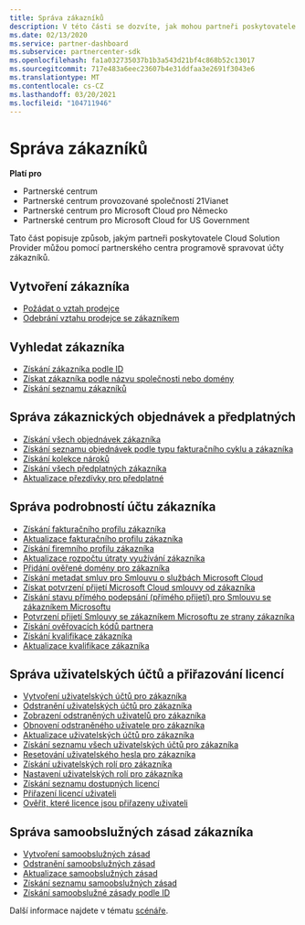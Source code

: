 ```yaml
---
title: Správa zákazníků
description: V této části se dozvíte, jak mohou partneři poskytovatele Cloud Solution Provider používat Partnerské centrum k programové správě účtů zákazníků.
ms.date: 02/13/2020
ms.service: partner-dashboard
ms.subservice: partnercenter-sdk
ms.openlocfilehash: fa1a032735037b1b3a543d21bf4c868b52c13017
ms.sourcegitcommit: 717e483a6eec23607b4e31ddfaa3e2691f3043e6
ms.translationtype: MT
ms.contentlocale: cs-CZ
ms.lasthandoff: 03/20/2021
ms.locfileid: "104711946"
---
```

# <a name="manage-customers"></a>Správa zákazníků

**Platí pro**

- Partnerské centrum
- Partnerské centrum provozované společností 21Vianet
- Partnerské centrum pro Microsoft Cloud pro Německo
- Partnerské centrum pro Microsoft Cloud for US Government

Tato část popisuje způsob, jakým partneři poskytovatele Cloud Solution Provider můžou pomocí partnerského centra programově spravovat účty zákazníků.

## <a name="create-a-customer"></a>Vytvoření zákazníka

- [Požádat o vztah prodejce](request-reseller-relationship.md)
- [Odebrání vztahu prodejce se zákazníkem](remove-a-reseller-relationship-with-a-customer.md)

## <a name="look-up-a-customer"></a>Vyhledat zákazníka

- [Získání zákazníka podle ID](get-a-customer-by-id.md)
- [Získat zákazníka podle názvu společnosti nebo domény](get-a-customer-by-name.md)
- [Získání seznamu zákazníků](get-a-list-of-customers.md)

## <a name="manage-customer-orders-and-subscriptions"></a>Správa zákaznických objednávek a předplatných

- [Získání všech objednávek zákazníka](get-all-of-a-customer-s-orders.md)
- [Získání seznamu objednávek podle typu fakturačního cyklu a zákazníka](get-a-list-of-orders-by-customer-and-billing-cycle-type.md)
- [Získání kolekce nároků](get-a-collection-of-entitlements.md)
- [Získání všech předplatných zákazníka](get-all-of-a-customer-s-subscriptions.md)
- [Aktualizace přezdívky pro předplatné](update-the-nickname-for-a-subscription.md)

## <a name="manage-customer-account-details"></a>Správa podrobností účtu zákazníka

- [Získání fakturačního profilu zákazníka](get-all-of-a-customer-s-billing-profiles.md)
- [Aktualizace fakturačního profilu zákazníka](update-a-customer-s-billing-profile.md)
- [Získání firemního profilu zákazníka](get-a-customer-s-company-profile.md)
- [Aktualizace rozpočtu útraty využívání zákazníka](update-a-customer-s-usage-spending-budget.md)
- [Přidání ověřené domény pro zákazníka](add-a-verified-domain-for-a-customer.md)
- [Získání metadat smluv pro Smlouvu o službách Microsoft Cloud](get-agreement-metadata.md)
- [Získat potvrzení přijetí Microsoft Cloud smlouvy od zákazníka](get-confirmation-of-customer-consent.md)
- [Získání stavu přímého podepsání (přímého přijetí) pro Smlouvu se zákazníkem Microsoftu](get-direct-sign-status-of-customer-agreement.md)
- [Potvrzení přijetí Smlouvy se zákazníkem Microsoftu ze strany zákazníka](confirm-customer-consent-customer-agreement.md)
- [Získání ověřovacích kódů partnera](get-a-partner-s-validation-codes.md)
- [Získání kvalifikace zákazníka](./get-customer-qualification-synchronous.md)
- [Aktualizace kvalifikace zákazníka](./update-customer-qualification-synchronous.md)

## <a name="manage-user-accounts-and-assign-licenses"></a>Správa uživatelských účtů a přiřazování licencí

- [Vytvoření uživatelských účtů pro zákazníka](create-user-accounts-for-a-customer.md)
- [Odstranění uživatelských účtů pro zákazníka](delete-user-accounts-for-a-customer.md)
- [Zobrazení odstraněných uživatelů pro zákazníka](view-a-deleted-user.md)
- [Obnovení odstraněného uživatele pro zákazníka](restore-a-user-for-a-customer.md)
- [Aktualizace uživatelských účtů pro zákazníka](update-user-accounts-for-a-customer.md)
- [Získání seznamu všech uživatelských účtů pro zákazníka](get-a-list-of-all-user-accounts-for-a-customer.md)
- [Resetování uživatelského hesla pro zákazníka](reset-user-password-for-a-customer.md)
- [Získání uživatelských rolí pro zákazníka](get-user-roles-for-a-customer.md)
- [Nastavení uživatelských rolí pro zákazníka](set-user-roles-for-a-customer.md)
- [Získání seznamu dostupných licencí](get-a-list-of-available-licenses.md)
- [Přiřazení licencí uživateli](assign-licenses-to-a-user.md)
- [Ověřit, které licence jsou přiřazeny uživateli](check-which-licenses-are-assigned-to-a-user.md)

## <a name="manage-a-customers-self-serve-policies"></a>Správa samoobslužných zásad zákazníka

- [Vytvoření samoobslužných zásad](create-a-self-serve-policy.md)
- [Odstranění samoobslužných zásad](delete-a-self-serve-policy.md)
- [Aktualizace samoobslužných zásad](update-a-self-serve-policy.md)
- [Získání seznamu samoobslužných zásad](get-a-list-of-self-serve-policies.md)
- [Získání samoobslužné zásady podle ID](get-a-self-serve-policy-by-id.md)

Další informace najdete v tématu [scénáře](scenarios.md).